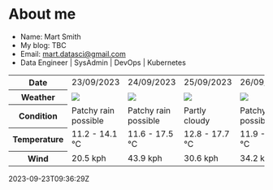 # About me

- Name: Mart Smith
- My blog: TBC
- Email: [mart.datasci@gmail.com](mailto:mart.datasci6@gmail.com)
- Data Engineer | SysAdmin | DevOps | Kubernetes


<table>
    <tr>
        <th>Date</th>
        <td>23/09/2023</td><td>24/09/2023</td><td>25/09/2023</td><td>26/09/2023</td><td>27/09/2023</td><td>28/09/2023</td><td>29/09/2023</td>
    </tr>
    <tr>
        <th>Weather</th>
        <td><img src="https://cdn.weatherapi.com/weather/64x64/day/176.png"/></td><td><img src="https://cdn.weatherapi.com/weather/64x64/day/176.png"/></td><td><img src="https://cdn.weatherapi.com/weather/64x64/day/116.png"/></td><td><img src="https://cdn.weatherapi.com/weather/64x64/day/176.png"/></td><td><img src="https://cdn.weatherapi.com/weather/64x64/day/176.png"/></td><td><img src="https://cdn.weatherapi.com/weather/64x64/day/176.png"/></td><td><img src="https://cdn.weatherapi.com/weather/64x64/day/113.png"/></td>
    </tr>
    <tr>
        <th>Condition</th>
        <td width="200px">Patchy rain possible</td><td width="200px">Patchy rain possible</td><td width="200px">Partly cloudy</td><td width="200px">Patchy rain possible</td><td width="200px">Patchy rain possible</td><td width="200px">Patchy rain possible</td><td width="200px">Sunny</td>
    </tr>
    <tr>
        <th>Temperature</th>
        <td>11.2 -  14.1 °C</td><td>11.6 -  17.5 °C</td><td>12.8 -  17.7 °C</td><td>11.9 -  16 °C</td><td>10.4 -  15.4 °C</td><td>10.5 -  14.6 °C</td><td>9.3 -  15.5 °C</td>
    </tr>
    <tr>
        <th>Wind</th>
        <td>20.5 kph</td><td>43.9 kph</td><td>30.6 kph</td><td>34.2 kph</td><td>24.5 kph</td><td>42.8 kph</td><td>20.9 kph</td>
    </tr>
</table>


2023-09-23T09:36:29Z

